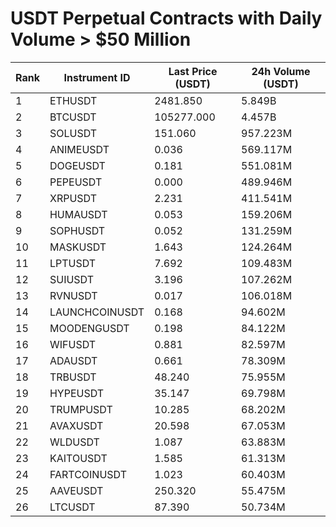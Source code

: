 # USDT Perpetual Contracts with Daily Volume > $50 Million

| Rank | Instrument ID | Last Price (USDT) | 24h Volume (USDT) |
|------|---------------|-------------------|-------------------|
| 1 | ETHUSDT | 2481.850 | 5.849B |
| 2 | BTCUSDT | 105277.000 | 4.457B |
| 3 | SOLUSDT | 151.060 | 957.223M |
| 4 | ANIMEUSDT | 0.036 | 569.117M |
| 5 | DOGEUSDT | 0.181 | 551.081M |
| 6 | PEPEUSDT | 0.000 | 489.946M |
| 7 | XRPUSDT | 2.231 | 411.541M |
| 8 | HUMAUSDT | 0.053 | 159.206M |
| 9 | SOPHUSDT | 0.052 | 131.259M |
| 10 | MASKUSDT | 1.643 | 124.264M |
| 11 | LPTUSDT | 7.692 | 109.483M |
| 12 | SUIUSDT | 3.196 | 107.262M |
| 13 | RVNUSDT | 0.017 | 106.018M |
| 14 | LAUNCHCOINUSDT | 0.168 | 94.602M |
| 15 | MOODENGUSDT | 0.198 | 84.122M |
| 16 | WIFUSDT | 0.881 | 82.597M |
| 17 | ADAUSDT | 0.661 | 78.309M |
| 18 | TRBUSDT | 48.240 | 75.955M |
| 19 | HYPEUSDT | 35.147 | 69.798M |
| 20 | TRUMPUSDT | 10.285 | 68.202M |
| 21 | AVAXUSDT | 20.598 | 67.053M |
| 22 | WLDUSDT | 1.087 | 63.883M |
| 23 | KAITOUSDT | 1.585 | 61.313M |
| 24 | FARTCOINUSDT | 1.023 | 60.403M |
| 25 | AAVEUSDT | 250.320 | 55.475M |
| 26 | LTCUSDT | 87.390 | 50.734M |
